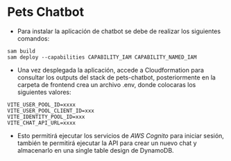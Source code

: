 # Pets Chatbot

- Para instalar la aplicación de chatbot se debe de realizar los siguientes comandos:
```
sam build
sam deploy --capabilities CAPABILITY_IAM CAPABILITY_NAMED_IAM
```

- Una vez desplegada la aplicación, accede a Cloudformation para consultar los outputs del stack de pets-chatbot, posteriormente en la carpeta de frontend crea un archivo .env, donde colocaras los siguientes valores:

```
VITE_USER_POOL_ID=xxxx
VITE_USER_POOL_CLIENT_ID=xxx
VITE_IDENTITY_POOL_ID=xxx
VITE_CHAT_API_URL=xxxx
```

- Esto permitirá ejecutar los servicios de *AWS Cognito* para iniciar sesión, también te permitirá ejecutar la API para crear un nuevo chat y almacenarlo en una single table design de DynamoDB.
